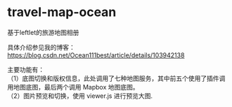 # travel-map-ocean
基于leftlet的旅游地图相册

具体介绍参见我的博客：https://blog.csdn.net/Ocean111best/article/details/103942138


主要功能有：<br>
（1）底图切换和版权信息，此处调用了七种地图服务，其中前五个使用了插件调用地图底图，最后两个调用 Mapbox 地图底图。<br>
（2）图片预览和切换，使用 viewer.js 进行预览大图.

